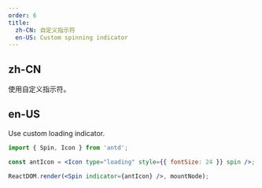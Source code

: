 ```yaml
---
order: 6
title:
  zh-CN: 自定义指示符
  en-US: Custom spinning indicator
---
```


## zh-CN

使用自定义指示符。

## en-US

Use custom loading indicator.

```jsx
import { Spin, Icon } from 'antd';

const antIcon = <Icon type="loading" style={{ fontSize: 24 }} spin />;

ReactDOM.render(<Spin indicator={antIcon} />, mountNode);
```
 